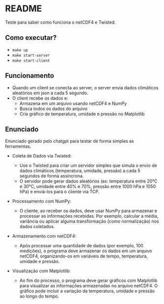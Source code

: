 # README

Teste para saber como funciona o netCDF4 e Twisted.

## Como executar?

- `make up`
- `make start-server`
- `make start-client`

## Funcionamento

- Quando um client se conecta ao server, o server envia dados climáticos aleatórios em json a cada 5 segundo.
- O client recebe os dados e:
  - Armazena em um arquivo usando netCDF4 e NumPy
  - Busca todos os dados do arquivo
  - Cria gráfico de temperatura, umidade e pressão no Matplotlib

## Enunciado

Enunciado gerado pelo chatgpt para testar de forma simples as ferramentas.

- Coleta de Dados via Twisted:

  - Use o Twisted para criar um servidor simples que simula o envio de dados climáticos (temperatura, umidade, pressão) a cada 5 segundos de forma assíncrona.
  - O servidor pode gerar dados aleatórios (ex: temperatura entre 20°C e 30°C, umidade entre 40% e 70%, pressão entre 1000 hPa e 1050 hPa) e enviá-los para o cliente via TCP.

- Processamento com NumPy:

  - O cliente, ao receber os dados, deve usar NumPy para armazenar e processar as informações recebidas. Por exemplo, calcular a média, variância ou aplicar alguma transformação (como normalização) nos dados coletados.

- Armazenamento com netCDF4:

  - Após processar uma quantidade de dados (por exemplo, 100 medições), o programa deve armazenar os dados em um arquivo netCDF4, organizando-os em variáveis de tempo, temperatura, umidade e pressão.

- Visualização com Matplotlib:
  - Ao fim do processo, o programa deve gerar gráficos com Matplotlib para visualizar as informações armazenadas no arquivo netCDF4. O gráfico pode incluir a variação da temperatura, umidade e pressão ao longo do tempo.
